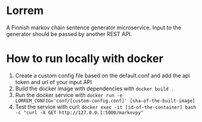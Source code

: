 # Lorrem

A Finnish markov chain sentence generator microservice. Input to the generator should be passed by another REST API.

# How to run locally with docker

1. Create a custom config file based on the default.conf and add the api token and url of your input API
2. Build the docker image with dependencies with `docker build .`
3. Run the docker service with `docker run -e LORREM_CONFIG='conf/[custom-config.conf]' [sha-of-the-built-image]`
4. Test the service with curl: `docker exec -it [id-of-the-container] bash -c "curl -X GET http://127.0.0.1:5000/markovpy"`
